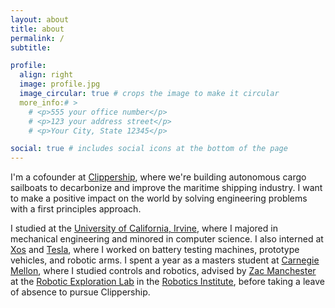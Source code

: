 ```yaml
---
layout: about
title: about
permalink: /
subtitle:

profile:
  align: right
  image: profile.jpg
  image_circular: true # crops the image to make it circular
  more_info:# >
    # <p>555 your office number</p>
    # <p>123 your address street</p>
    # <p>Your City, State 12345</p>

social: true # includes social icons at the bottom of the page
---
```


I'm a cofounder at [Clippership](https://www.clippership.co), where we're building autonomous cargo sailboats to decarbonize and improve the maritime shipping industry. I want to make a positive impact on the world by solving engineering problems with a first principles approach.

I studied at the [University of California, Irvine](https://uci.edu), where I majored in mechanical engineering and minored in computer science. I also interned at [Xos](https://www.xostrucks.com) and [Tesla](https://www.tesla.com), where I worked on battery testing machines, prototype vehicles, and robotic arms. I spent a year as a masters student at [Carnegie Mellon](https://www.cmu.edu), where I studied controls and robotics, advised by [Zac Manchester](https://www.linkedin.com/in/zacmanchester) at the [Robotic Exploration Lab](https://rexlab.ri.cmu.edu) in the [Robotics Institute](https://www.ri.cmu.edu), before taking a leave of absence to pursue Clippership.
